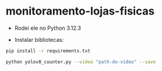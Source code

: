 # monitoramento-lojas-fisicas

- Rodei ele no Python 3.12.3

- Instalar bibliotecas:
```bash 
pip install -r requirements.txt
```

```bash
python yolov8_counter.py --video "path-do-video" --save
